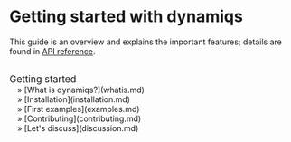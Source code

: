 # Getting started with dynamiqs

This guide is an overview and explains the important features; details are found in [API reference](../python_api/utils.md).

<br>
<big>
Getting started<br style="line-height:1.6">
</big>
&emsp;&raquo; [What is dynamiqs?](whatis.md)<br style="line-height:1.6">
&emsp;&raquo; [Installation](installation.md)<br style="line-height:1.6">
&emsp;&raquo; [First examples](examples.md)<br style="line-height:1.6">
&emsp;&raquo; [Contributing](contributing.md)<br style="line-height:1.6">
&emsp;&raquo; [Let's discuss](discussion.md)
